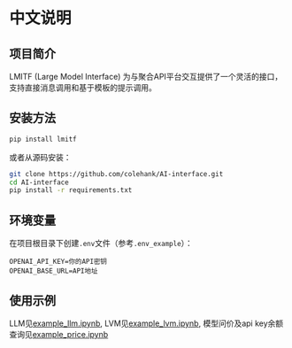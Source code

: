 # 中文说明

## 项目简介

LMITF (Large Model Interface) 为与聚合API平台交互提供了一个灵活的接口，支持直接消息调用和基于模板的提示调用。

## 安装方法

```bash
pip install lmitf
```

或者从源码安装：

```bash
git clone https://github.com/colehank/AI-interface.git
cd AI-interface
pip install -r requirements.txt
```

## 环境变量

在项目根目录下创建`.env`文件（参考`.env_example`）：

```
OPENAI_API_KEY=你的API密钥
OPENAI_BASE_URL=API地址
```

## 使用示例
LLM见[example_llm.ipynb](https://github.com/colehank/AI-interface/blob/main/example_llm.ipynb),
LVM见[example_lvm.ipynb](https://github.com/colehank/AI-interface/blob/main/example_lvm.ipynb),
模型问价及api key余额查询见[example_price.ipynb](https://github.com/colehank/AI-interface/blob/main/example_price.ipynb)